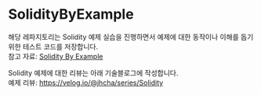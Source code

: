 # SolidityByExample

해당 레파지토리는 Solidity 예제 실습을 진행하면서 예제에 대한 동작이나 이해를 돕기 위한 테스트 코드를 저장합니다. <br>
참고 자료: [Solidity By Example](https://solidity-by-example.org/)

Solidity 예제에 대한 리뷰는 아래 기술블로그에 작성합니다. <br>
예제 리뷰: https://velog.io/@jhcha/series/Solidity
